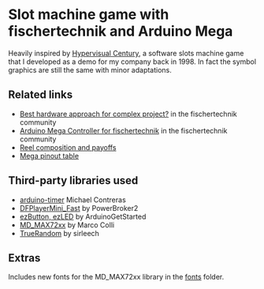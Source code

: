 
# Slot machine game with fischertechnik and Arduino Mega

Heavily inspired by [Hypervisual Century](http://hypervisual.com/century/), a software slots machine game that I developed as a demo for my company back in 1998. In fact the symbol graphics are still the same with minor adaptations.

## Related links

- [Best hardware approach for complex project?](https://forum.ftcommunity.de/viewtopic.php?f=8&t=7890) in the fischertechnik community
- [Arduino Mega Controller for fischertechnik](https://forum.ftcommunity.de/viewtopic.php?f=8&t=8018) in the fischertechnik community
- [Reel composition and payoffs](https://docs.google.com/spreadsheets/d/1R7iogh6DZfl5p-6_vpYxRWKMOOq5pi5qRD2ahUJuK3c/edit?usp=sharing)
- [Mega pinout table](https://docs.google.com/spreadsheets/d/1R7iogh6DZfl5p-6_vpYxRWKMOOq5pi5qRD2ahUJuK3c/edit#gid=992852522)

## Third-party libraries used

- [arduino-timer](https://github.com/contrem/arduino-timer) Michael Contreras
- [DFPlayerMini_Fast](https://github.com/PowerBroker2/DFPlayerMini_Fast) by PowerBroker2
- [ezButton, ezLED](https://github.com/ArduinoGetStarted) by ArduinoGetStarted
- [MD_MAX72xx](https://github.com/MajicDesigns/MD_MAX72XX) by Marco Colli
- [TrueRandom](https://github.com/sirleech/TrueRandom) by sirleech

## Extras

Includes new fonts for the MD_MAX72xx library in the [fonts](https://github.com/leosdad/ft-slot-machine/tree/master/slots/src/drivers) folder.
